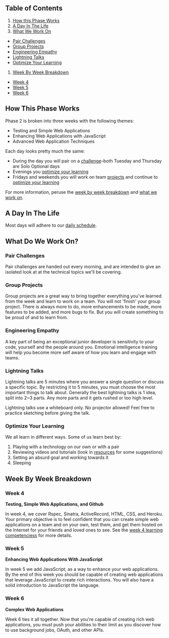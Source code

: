 ## Table of Contents

1. [How this Phase Works](#how-this-phase-works)
1. [A Day In The Life](#a-day-in-the-life)
1. [What We Work On](#what-do-we-work-on)
  - [Pair Challenges](#pair-challenges)
  - [Group Projects](#group-projects)
  - [Engineering Empathy](#engineering-empathy)
  - [Lightning Talks](#lightning-talks)
  - [Optimize Your Learning](#optimize-your-learning)
1. [Week By Week Breakdown](#week-by-week-breakdown)
  - [Week 4](#week-4)
  - [Week 5](#week-5)
  - [Week 6](#week-6)

## How This Phase Works
Phase 2 is broken into three weeks with the following themes:

- Testing and Simple Web Applications
- Enhancing Web Applications with JavaScript
- Advanced Web Application Techniques

Each day looks pretty much the same:
- During the day you will pair on a [challenge](#pair-challenges)–both Tuesday and Thursday are Solo Optional days
- Evenings you [optimize your learning](#optimize-your-learning)
- Fridays and weekends you will work on team [projects](#group-projects) and continue to [optimize your learning](#optimize-your-learning)

For more information, peruse the [week by week
breakdown](#week-by-week-breakdown) and [what we work on](#what-do-we-work-on).

## A Day In The Life

Most days will adhere to our [daily schedule](schedule.md#daily-schedule).

## What Do We Work On?

### Pair Challenges
Pair challenges are handed out every morning, and are intended to give an
isolated look at at the technical topics we'll be covering.

### Group Projects
Group projects are a great way to bring together everything you've learned from the week and learn to work on a team.   You will not 'finish' your
group project. There is always more to do, more enhancements to be made, more
features to be added, and more bugs to fix. But you will create something to be proud of and to learn from.

### Engineering Empathy
A key part of being an exceptional junior developer is sensitivity to your code,
yourself and the people around you. Emotional intelligence training will help
you become more self aware of how you learn and engage with teams.

### Lightning Talks
Lightning talks are 5 minutes where you answer a single question or discuss a specific topic. By restricting it to 5 minutes, you must choose the most important things to talk about.  Generally the best lightning talks is 1 idea, split into 2~3 parts. Any more parts and it gets rushed or too high level.

Lightning talks use a whiteboard only. No projector allowed! Feel free to practice
sketching before giving the talk.

### Optimize Your Learning
We all learn in different ways. Some of us learn best by:

1. Playing with a technology on our own or with a pair
2. Reviewing videos and tutorials (look in [resources](resources.md) for some suggestions)
3. Setting an absurd goal and working towards it
4. Sleeping

## Week By Week Breakdown

### Week 4

**Testing, Simple Web Applications, and Github**

In week 4, we cover Rspec, Sinatra, ActiveRecord, HTML, CSS, and Heroku. Your
primary objective is to feel confident that you can create simple web applications on a team and on your own, test them, and get them hosted on the
Internet for your friends and loved ones to see. See the [week 4 learning competenciess](learning-competencies/week-4-lc.md) for more details.

### Week 5

**Enhancing Web Applications With JavaScript**

In week 5 we add JavaScript,  as a way to enhance your web applications. By the end of this week you should be capable of creating web applications that leverage JavaScript to create rich interactions. You will also have a solid introduction to JavaScript the language.

### Week 6

**Complex Web Applications**

Week 6 ties it all together. Now that you're capable of creating rich web
applications, you must push your abilities to their limit as you discover how to
use background jobs, OAuth, and other APIs.
